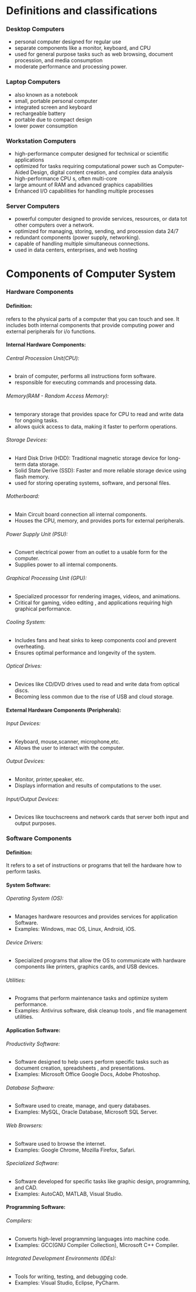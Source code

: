 
# Definitions and classifications

### Desktop Computers
- personal computer designed for regular use
- separate components like a monitor, keyboard, and CPU
- used for general purpose tasks such as web browsing, document procession, and media consumption
- moderate performance and processing power.

### Laptop Computers
- also known as a notebook
- small, portable  personal computer
- integrated screen and keyboard
- rechargeable battery
- portable due to compact design
- lower power consumption

### Workstation Computers
- high-performance computer designed for technical or scientific applications
- optimized for tasks requiring computational power such as Computer-Aided Design, digital content creation, and complex data analysis
- high-performance CPU s, often multi-core
- large amount of RAM and advanced graphics capabilities
- Enhanced I/O capabilities for handling multiple processes

### Server Computers
- powerful computer designed to provide services, resources, or data tot other computers over a network.
- optimized for managing, storing, sending, and procession data 24/7
- redundant components (power supply, networking).
- capable of handling multiple simultaneous connections.
- used in data centers, enterprises, and web hosting


# Components of Computer System

### Hardware Components
#### Definition:
refers to the physical parts of a computer that you can touch and see. It includes both internal components that provide computing power and external peripherals for i/o functions.

#### Internal Hardware Components:
###### Central Procession Unit(CPU):
- brain of computer, performs all instructions form software.
- responsible for executing commands and processing data.
###### Memory(RAM - Random Access Memory):
- temporary storage that provides space for CPU to read and write data for ongoing tasks.
- allows quick access to data, making it faster to perform operations.
###### Storage Devices:
- Hard Disk Drive (HDD): Traditional magnetic storage device for long-term data storage.
- Solid State Derive (SSD): Faster and more reliable storage device using flash memory.
- used for storing operating systems, software, and personal files.
###### Motherboard: 
- Main Circuit board connection all internal components.
- Houses the CPU, memory, and provides ports for external peripherals.
###### Power Supply Unit (PSU):
- Convert electrical power from an outlet to a usable form for the computer.
- Supplies power to all internal components.
###### Graphical Processing Unit (GPU):
- Specialized processor for rendering images, videos, and animations.
- Critical for gaming, video editing , and applications requiring high graphical performance.
###### Cooling System:
- Includes fans and heat sinks to keep components cool and prevent overheating.
- Ensures optimal performance and longevity of the system.
###### Optical Drives:
- Devices like CD/DVD drives used to read and write data from optical discs.
- Becoming less common due to the rise of USB and cloud storage.

#### External Hardware Components (Peripherals):

###### Input Devices:
- Keyboard, mouse,scanner, microphone,etc.
- Allows the user to interact with the computer.
###### Output Devices:
- Monitor, printer,speaker, etc.
- Displays information and results of computations to the user.
###### Input/Output Devices:
- Devices like touchscreens and network cards that server both input and output purposes.


### Software Components

#### Definition:
It refers to a set of instructions or programs that tell the hardware how to perform tasks.

#### System Software:

###### Operating System (OS):
- Manages hardware resources and provides services for application Software.
- Examples: Windows, mac OS, Linux, Android, iOS.
###### Device Drivers:
- Specialized programs that allow the OS to communicate with hardware components like printers, graphics cards, and USB devices.
###### Utilities:
- Programs that perform maintenance tasks and optimize system performance.
- Examples: Antivirus software, disk cleanup tools , and file management utilities.
#### Application Software:

###### Productivity Software:
- Software designed to help users perform specific tasks such as document creation, spreadsheets , and presentations.
- Examples: Microsoft Office Google Docs, Adobe Photoshop.
###### Database Software:
- Software used to create, manage, and query databases.
- Examples: MySQL, Oracle Database, Microsoft SQL Server.
###### Web Browsers:
- Software used to browse the internet.
- Examples: Google Chrome, Mozilla Firefox, Safari.
###### Specialized Software:
- Software developed for specific tasks like graphic design, programming, and CAD.
- Examples: AutoCAD, MATLAB, Visual Studio.


#### Programming Software:

###### Compilers:
- Converts high-level programming languages into machine code.
- Examples: GCC(GNU Compiler Collection), Microsoft C++ Compiler.
###### Integrated Development Environments (IDEs):
- Tools for writing, testing, and debugging code.
- Examples: Visual Studio, Eclipse, PyCharm.


